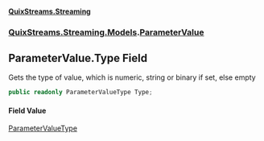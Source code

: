 #### [QuixStreams.Streaming](index.md 'index')
### [QuixStreams.Streaming.Models](QuixStreams.Streaming.Models.md 'QuixStreams.Streaming.Models').[ParameterValue](ParameterValue.md 'QuixStreams.Streaming.Models.ParameterValue')

## ParameterValue.Type Field

Gets the type of value, which is numeric, string or binary if set, else empty

```csharp
public readonly ParameterValueType Type;
```

#### Field Value
[ParameterValueType](ParameterValueType.md 'QuixStreams.Streaming.Models.ParameterValueType')